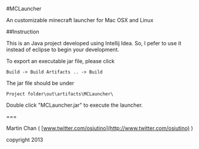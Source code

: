 #MCLauncher

An customizable minecraft launcher for Mac OSX and Linux


##Instruction

This is an Java project developed using Intellij Idea. So, I pefer to use it instead of eclipse to begin your development.

To export an executable jar file, please click 

	Build -> Build Artifacts .. -> Build
	
The jar file should be under 
	
	Project folder\out\artifacts\MCLauncher\

Double click "MCLauncher.jar" to execute the launcher.

===

Martin Chan ( [www.twitter.com/osiutino](http://www.twitter.com/osiutino) )

copyright 2013
